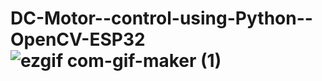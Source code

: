 # DC-Motor--control-using-Python--OpenCV-ESP32![ezgif com-gif-maker (1)](https://user-images.githubusercontent.com/65007507/134300721-bd7e704b-a2a6-4930-aa23-1d45996c3548.gif)
